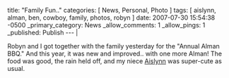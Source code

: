 title: "Family Fun.."
categories: [ News, Personal, Photo ]
tags: [ aislynn, alman, ben, cowboy, family, photos, robyn ]
date: 2007-07-30 15:54:38 -0500
_primary_category: News
_allow_comments: 1
_allow_pings: 1
_published: Publish
--- |

Robyn and I got together with the family yesterday for the "Annual Alman BBQ." And this year, it was new and improved.. with one more Alman! The food was good, the rain held off, and my niece <a href="http://benalman.com/photo/tags/aislynn/">Aislynn</a> was super-cute as usual.
